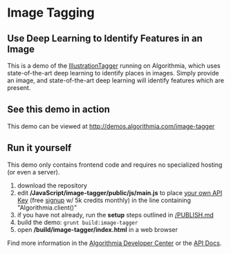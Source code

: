# Image Tagging

## Use Deep Learning to Identify Features in an Image

This is a demo of the [IllustrationTagger](https://algorithmia.com/algorithms/deeplearning/IllustrationTagger) running on Algorithmia, which uses state-of-the-art deep learning to identify places in images.  Simply provide an image, and state-of-the-art deep learning will identify features which are present.

## See this demo in action

This demo can be viewed at http://demos.algorithmia.com/image-tagger

## Run it yourself

This demo only contains frontend code and requires no specialized hosting (or even a server).
1. download the repository
2. edit **/JavaScript/image-tagger/public/js/main.js** to place [your own API Key](https://algorithmia.com/user#credentials) (free [signup](https://algorithmia.com/?invite=ghsamples) w/ 5k credits monthly) in the line containing "Algorithmia.client()"
4. if you have not already, run the **setup** steps outlined in [/PUBLISH.md](../../PUBLISH.md)
5. build the demo: `grunt build:image-tagger`
6. open **/build/image-tagger/index.html** in a web browser

Find more information in the [Algorithmia Developer Center](http://developers.algorithmia.com) or the [API Docs](http://docs.algorithmia.com/).
